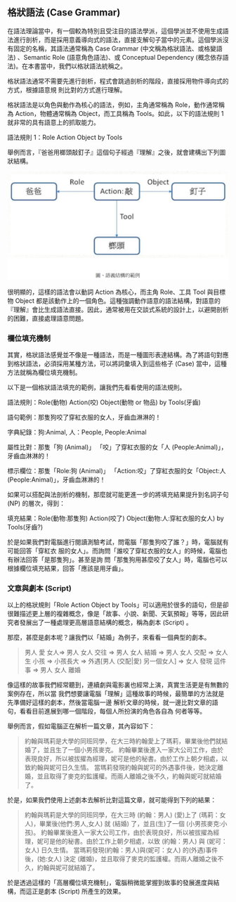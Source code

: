 ## 格狀語法 (Case Grammar)

在語法理論當中，有一個較為特別且受注目的語法學派，這個學派並不使用生成語法進行剖析，而是採用意義導向式的語法，直接支解句子當中的元素。這個學派沒有固定的名稱，其語法通常稱為 Case Grammar (中文稱為格狀語法、或格變語法) 、Semantic Role (語意角色語法)、或 Conceptual Dependency (概念依存語法)。在本書當中，我們以格狀語法統稱之。

格狀語法通常不需要先進行剖析，程式會跳過剖析的階段，直接採用物件導向式的方式，根據語意規
則比對的方式進行理解。

格狀語法是以角色與動作為核心的語法，例如，主角通常稱為 Role，動作通常稱為 Action，物體通常稱為 Object，而工具稱為 Tools。如此，以下的語法規則 1 就非常的具有語意上的抓取能力。

語法規則 1：Role Action Object by Tools

舉例而言，『爸爸用榔頭敲釘子』這個句子經過『理解』之後，就會建構出下列圖狀結構。

![](./img/CaseGrammar.png)

很明顯的，這樣的語法會以動詞 Action 為核心，而主角 Role、工具 Tool 與目標物 Object 都是該動作上的一個角色。這種強調動作語意的語法結構，對語意的『理解』會比生成語法直接。因此，通常被用在交談式系統的設計上，以避開剖析的困難，直接處理語意問題。

### 欄位填充機制

其實，格狀語法感覺並不像是一種語法，而是一種圖形表達結構。為了將語句對應到格狀語法，必須採用某種方法，可以將詞彙填入到這些格子 (Case) 當中，這種方法就稱為欄位填充機制。

以下是一個格狀語法填充的範例，讓我們先看看使用的語法規則。

語法規則：Role(動物) Action(咬) Object(動物 or 物品) by Tools(牙齒)

語句範例：那隻狗咬了穿紅衣服的女人，牙齒血淋淋的！

字典紀錄：狗:Animal, 人：People, People:Animal

屬性比對：那隻「狗 (Animal)」 「咬」了穿紅衣服的女「人 (People:Animal)」，牙齒血淋淋的！

標示欄位：那隻「Role:狗 (Animal)」 「Action:咬」了穿紅衣服的女「Object:人 (People:Animal)」，牙齒血淋淋的！

如果可以搭配與法剖析的機制，那麼就可能更進一步的將填充結果提升到名詞子句 (NP) 的層次，得到：

填充結果：Role(動物:那隻狗) Action(咬了) Object(動物:人:穿紅衣服的女人) by Tools(牙齒?)

於是如果我們對電腦進行閱讀測驗考試，問電腦「那隻狗咬了誰？」時，電腦就有可能回答「穿紅衣
服的女人」。而詢問「誰咬了穿紅衣服的女人」的時候，電腦也有辦法回答「是那隻狗」。甚至是詢
問「那隻狗用甚麼咬了女人」時，電腦也可以根據欄位填充結果，回答「應該是用牙齒」。

### 文章與劇本 (Script)

以上的格狀規則「Role Action Object by Tools」可以適用於很多的語句，但是卻很難描述更上層的複雜概念，像是「故事、小說、新聞、天氣預報」等等，因此研究者發展出了一種處理更高層語意結構的概念，稱為劇本 (Script) 。

那麼，甚麼是劇本呢？讓我們以「結婚」為例子，來看看一個典型的劇本。

> 男人 愛 女人=> 男人 女人 交往 => 男人 女人 結婚 => 男人 女人 交配 => 女人 生 小孩 => 小孩長大 => 外遇[男人 (交配|愛) 另一個女人] => 女人 發現 這件事 => 男人 女人 離婚

像這樣的故事我們經常聽到，連續劇與電影裏也經常上演，真實生活更是有無數的案例存在，所以當
我們想要讓電腦「理解」這種故事的時候，最簡單的方法就是先準備好這樣的劇本，然後當電腦一邊
解析文章的時候，就一邊比對文章的語句，看看目前進展到哪一個階段，每個人所扮演的角色各自為
何者等等。

舉例而言，假如電腦正在解析一篇文章，其內容如下：

> 約翰與瑪莉是大學的同班同學，在大三時約翰愛上了瑪莉，畢業後他們就結婚了，並且生了一個小男孩麥克。
> 約翰畢業後進入一家大公司工作，由於表現良好，所以被拔擢為經理，妮可是他的秘書。由於工作上朝夕相處，以致約翰與妮可日久生情。
> 當瑪莉發現約翰與妮可的外遇事件後，她決定離婚，並且取得了麥克的監護權。而兩人離婚之後不久，約翰與妮可就結婚了。

於是，如果我們使用上述劇本去解析比對這篇文章，就可能得到下列的結果：

> 約翰與瑪莉是大學的同班同學，在大三時 (約翰：男人) (愛)上了 (瑪莉：女人)，畢業後(他們:男人,女人) 就 (結婚) 了，並且(生)了一個 (小男孩麥克:小孩)。
> 約翰畢業後進入一家大公司工作，由於表現良好，所以被拔擢為經理，妮可是他的秘書。由於工作上朝夕相處，以致 (約翰：男人) 與 (妮可：女人) 日久生情。
> 當瑪莉發現(約翰：男人)與(妮可：女人) 的(外遇)事件後，(她:女人) 決定 (離婚)，並且取得了麥克的監護權。而兩人離婚之後不久，約翰與妮可就結婚了。

於是透過這樣的「高層欄位填充機制」，電腦稍微能掌握到故事的發展進度與結構，而這正是劇本
(Script) 所產生的效果。


